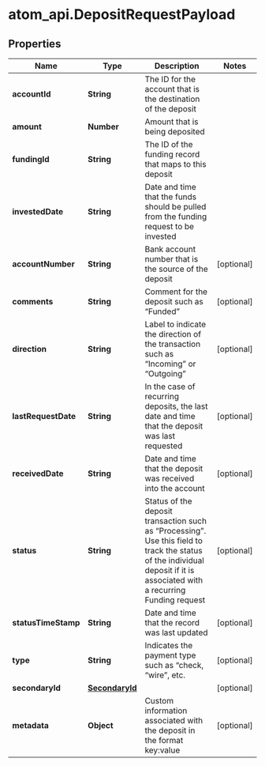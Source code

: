 # atom_api.DepositRequestPayload

## Properties
Name | Type | Description | Notes
------------ | ------------- | ------------- | -------------
**accountId** | **String** | The ID for the account that is the destination of the deposit | 
**amount** | **Number** | Amount that is being deposited | 
**fundingId** | **String** | The ID of the funding record that maps to this deposit | 
**investedDate** | **String** | Date and time that the funds should be pulled from the funding request to be invested | 
**accountNumber** | **String** | Bank account number that is the source of the deposit | [optional] 
**comments** | **String** | Comment for the deposit such as “Funded” | [optional] 
**direction** | **String** | Label to indicate the direction of the transaction such as “Incoming” or “Outgoing” | [optional] 
**lastRequestDate** | **String** | In the case of recurring deposits, the last date and time that the deposit was last requested | [optional] 
**receivedDate** | **String** | Date and time that the deposit was received into the account | [optional] 
**status** | **String** | Status of the deposit transaction such as “Processing”. Use this field to track the status of the individual deposit if it is associated with a recurring Funding request | [optional] 
**statusTimeStamp** | **String** | Date and time that the record was last updated | [optional] 
**type** | **String** | Indicates the payment type such as “check, “wire”, etc. | [optional] 
**secondaryId** | [**SecondaryId**](SecondaryId.md) |  | [optional] 
**metadata** | **Object** | Custom information associated with the deposit in the format key:value | [optional] 


